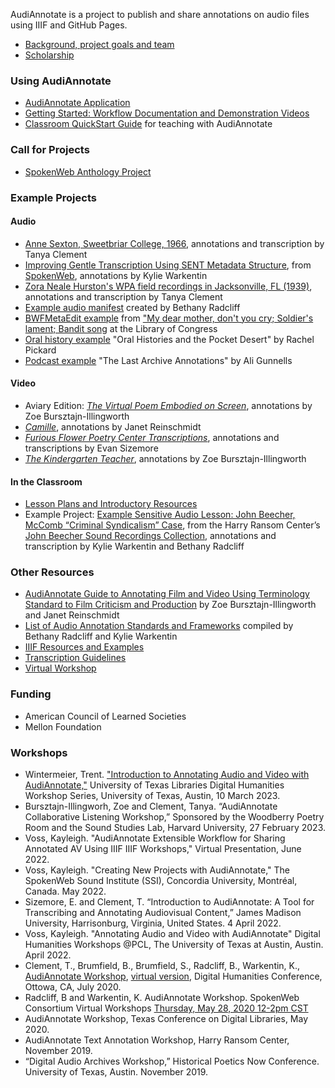 AudiAnnotate is a project to publish and share annotations on audio files using IIIF and GitHub Pages. 
* [Background, project goals and team](http://hipstas.org/audiannotate/)
* [Scholarship](scholarship.md)

### Using AudiAnnotate 
* [AudiAnnotate Application](http://audiannotate.brumfieldlabs.com/)
* [Getting Started: Workflow Documentation and Demonstration Videos](https://hipstas.github.io/documentation/) 
* [Classroom QuickStart Guide](https://bethanycayeradcliff.github.io/spokenweb-pedagogy-workshop/classroom-quick-start-guide) for teaching with AudiAnnotate

### Call for Projects
* [SpokenWeb Anthology Project](cfp.md)

### Example Projects 

#### Audio
  * [Anne Sexton, Sweetbriar College, 1966](https://tanyaclement.github.io/sexton_sweetbriar_1966/), annotations and transcription by Tanya Clement
  * [Improving Gentle Transcription Using SENT Metadata Structure](https://kywark.github.io/gentle-improvement/), from [SpokenWeb](https://spokenweb.ca/), annotations by Kylie Warkentin
  * [Zora Neale Hurston's WPA field recordings in Jacksonville, FL (1939)](https://tanyaclement.github.io/znh_jacksonville_1939/), annotations and transcription by Tanya Clement
  * [Example audio manifest](https://github.com/bethanycayeradcliff/margaret-atwood-spokenweb/blob/gh-pages/_data/margaret-atwood-at-sgwu-1974/manifest.json) created by Bethany Radcliff
  * [BWFMetaEdit example](https://benwbrum.github.io/loc-bwf-demo/my-dear-mother-don-t-you-cry-soldier-s-lament-bandit-song) from ["My dear mother, don't you cry; Soldier's lament; Bandit song](https://www.loc.gov/item/afc1939007_afs02253b/) at the Library of Congress
  * [Oral history example](https://rpickard01.github.io/oral-histories-pocket-desert/) "Oral Histories and the Pocket Desert" by Rachel Pickard
  * [Podcast example](https://agunnells.github.io/the-last-archive-s1/) "The Last Archive Annotations" by Ali Gunnells
 
  
#### Video
  * Aviary Edition: [*The Virtual Poem Embodied on Screen*](https://zillingworth.github.io/virtual-poem-on-screen/), annotations by Zoe Bursztajn-Illingworth
  * [*Camille*](https://jreinschmidt.github.io/camille-1921/), annotations by Janet Reinschmidt
  * [*Furious Flower Poetry Center Transcriptions*](https://jmu-audiannotate.github.io/FFPC-Video-Transcriptions/), annotations and transcriptions by Evan Sizemore
  * [*The Kindergarten Teacher*](https://zillingworth.github.io/the-kindergarten-teacher-poetry/), annotations by Zoe Bursztajn-Illingworth

#### In the Classroom
 * [Lesson Plans and Introductory Resources](lesson-plan.md)
 * Example Project: [Example Sensitive Audio Lesson: John Beecher, McComb “Criminal Syndicalism” Case](https://kywark.github.io/example-sensitive-audio-lesson-syndicalism/), from the Harry Ransom Center’s [John Beecher Sound Recordings Collection](https://hrc.contentdm.oclc.org/digital/collection/p15878coll1/id/37/rec/1), annotations and transcription by Kylie Warkentin and Bethany Radcliff

### Other Resources
* [AudiAnnotate Guide to Annotating Film and Video Using Terminology Standard to Film Criticism and Production](videonnotationguide.md) by Zoe Bursztajn-Illingworth and Janet Reinschmidt
* [List of Audio Annotation Standards and Frameworks](audio-annotation-resources.md) compiled by Bethany Radcliff and Kylie Warkentin
* [IIIF Resources and Examples](resources.md)
* [Transcription Guidelines](transcription_resources.md)
* [Virtual Workshop](https://hipstas.github.io/AudiAnnotate/workshop.html)

### Funding
* American Council of Learned Societies
* Mellon Foundation

### Workshops
* Wintermeier, Trent. ["Introduction to Annotating Audio and Video with AudiAnnotate,"](https://www.lib.utexas.edu/events/552) University of Texas Libraries Digital Humanities Workshop Series, University of Texas, Austin, 10 March 2023. 
* Bursztajn-Illingworh, Zoe and Clement, Tanya. “AudiAnnotate Collaborative Listening Workshop,” Sponsored by the Woodberry Poetry Room and the Sound Studies Lab, Harvard University, 27 February 2023. 
* Voss, Kayleigh. "AudiAnnotate Extensible Workflow for Sharing Annotated AV Using IIIF
IIIF Workshops," Virtual Presentation, June 2022.
* Voss, Kayleigh. "Creating New Projects with AudiAnnotate,"
The SpokenWeb Sound Institute (SSI), Concordia University, Montréal, Canada. May 2022.
* Sizemore, E. and Clement, T. “Introduction to AudiAnnotate: A Tool for Transcribing and Annotating Audiovisual Content,” James Madison University, Harrisonburg, Virginia, United States. 4 April 2022.
* Voss, Kayleigh. "Annotating Audio and Video with AudiAnnotate" Digital Humanities Workshops @PCL, The University of Texas at Austin, Austin. April 2022.
* Clement, T., Brumfield, B., Brumfield, S., Radcliff, B., Warkentin, K., [AudiAnnotate Workshop](https://avindhsig.wordpress.com/announcements/), [virtual version](https://hipstas.github.io/AudiAnnotate/workshop.html), Digital Humanities Conference, Ottowa, CA, July 2020.
* Radcliff, B and Warkentin, K. AudiAnnotate Workshop. SpokenWeb Consortium Virtual Workshops [Thursday, May 28, 2020 12-2pm CST](agenda.md)
* AudiAnnotate Workshop, Texas Conference on Digital Libraries, May 2020.
* AudiAnnotate Text Annotation Workshop, Harry Ransom Center, November 2019. 
* “Digital Audio Archives Workshop,” Historical Poetics Now Conference. University of Texas, Austin. November 2019.
